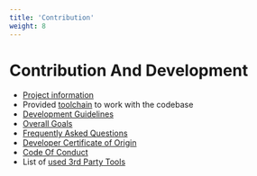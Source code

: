 ```yaml
---
title: 'Contribution'
weight: 8
---
```


# Contribution And Development

- [Project information](/contribution/development)
- Provided [toolchain](/contribution/tooling.md) to work with the codebase
- [Development Guidelines](/contribution/guidelines)
- [Overall Goals](/contribution/goals)
- [Frequently Asked Questions](/contribution/faq)
- [Developer Certificate of Origin](/contribution/certificate_of_origin)
- [Code Of Conduct](/contribution/codeofconduct)
- List of [used 3rd Party Tools](/contribution/3rdparty)
